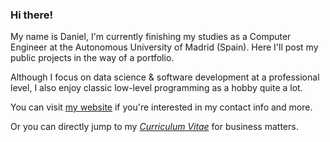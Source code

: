 ### Hi there!

My name is Daniel, I'm currently finishing my studies as a Computer Engineer at the Autonomous University of Madrid (Spain). Here I'll post my public projects in the way of a portfolio.

Although I focus on data science & software development at a professional level, I also enjoy classic low-level programming as a hobby quite a lot.

You can visit [my website](https://danibt656.github.io/website/) if you're interested in my contact info and more.

Or you can directly jump to my <a href="https://danibt656.github.io/website/docs/CV.pdf" target="_blank"><i>Curriculum Vitae</i></a> for business matters.
